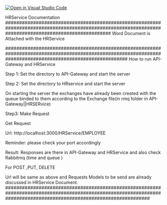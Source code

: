 [![Open in Visual Studio Code](https://classroom.github.com/assets/open-in-vscode-c66648af7eb3fe8bc4f294546bfd86ef473780cde1dea487d3c4ff354943c9ae.svg)](https://classroom.github.com/online_ide?assignment_repo_id=8915706&assignment_repo_type=AssignmentRepo)

HRService Documentation
######################################################################################################################################################
Word Document is Attached with the HRService



############################################################################################################################################################
How to run API-Gateway and HRService 

Step 1: Set the directory to API-Gateway and start the server 

Step 2: Set the directory to HRservice and start the server 

On starting the server the exchanges have already been created with the queue binded to them according to the Exchange file(in rmq folder in API-Gateway||HRSERvice) 

Step3: Make Request 

Get Request 

Url: http://localhost:3000/HRService/EMPLOYEE 

Reminder: please check your port accordingly 

Result: Responses are there in API-Gateway and HRService and also check Rabbitmq (time and queue ) 

For POST ,PUT, DELETE  

Url will be same as above and Requests Models to be send are already discussed in HRService Document.
####################################################################################################################################################################


 

